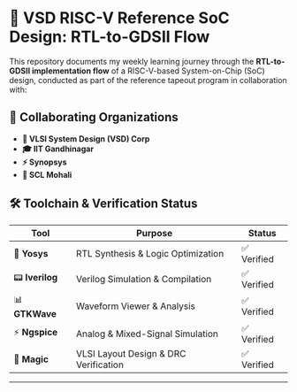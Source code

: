 # 🚀 VSD RISC-V Reference SoC Design: RTL-to-GDSII Flow

This repository documents my weekly learning journey through the **RTL-to-GDSII implementation flow** of a RISC-V-based System-on-Chip (SoC) design, conducted as part of the reference tapeout program in collaboration with:

## 🤝 Collaborating Organizations
- **🏢 VLSI System Design (VSD) Corp**
- **🎓 IIT Gandhinagar** 
- **⚡ Synopsys**
- **🔬 SCL Mohali**

## 🛠️ Toolchain & Verification Status

| Tool | Purpose | Status |
|------|---------|--------|
| 🧠 **Yosys** | RTL Synthesis & Logic Optimization | ✅ Verified |
| 📟 **Iverilog** | Verilog Simulation & Compilation | ✅ Verified |
| 📊 **GTKWave** | Waveform Viewer & Analysis | ✅ Verified |
| ⚡ **Ngspice** | Analog & Mixed-Signal Simulation | ✅ Verified |
| 🎨 **Magic** | VLSI Layout Design & DRC Verification | ✅ Verified |

---


